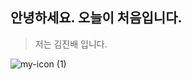 안녕하세요. 오늘이 처음입니다.
--------------
>저는 김진배 입니다.

![my-icon (1)](https://user-images.githubusercontent.com/80080046/110879934-2dc55a80-8321-11eb-9d20-60f963864048.png)

